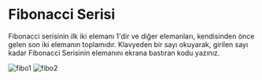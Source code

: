 # Fibonacci Serisi
 
Fibonacci serisinin ilk iki elemanı 1'dir ve diğer elemanları,
kendisinden önce gelen son iki elemanın toplamıdır.
Klavyeden bir sayı okuyarak, girilen sayı kadar Fibonacci Serisinin elemanını ekrana bastıran kodu yazınız.

![fibo1](https://user-images.githubusercontent.com/77399565/108271959-a30a9900-7182-11eb-8943-d443db0ba6ab.png)
![fibo2](https://user-images.githubusercontent.com/77399565/108271968-a7cf4d00-7182-11eb-9aa3-af8c6337b58f.png)
